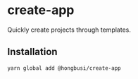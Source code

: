 # create-app

Quickly create projects through templates.

## Installation

``` bash
yarn global add @hongbusi/create-app
```
